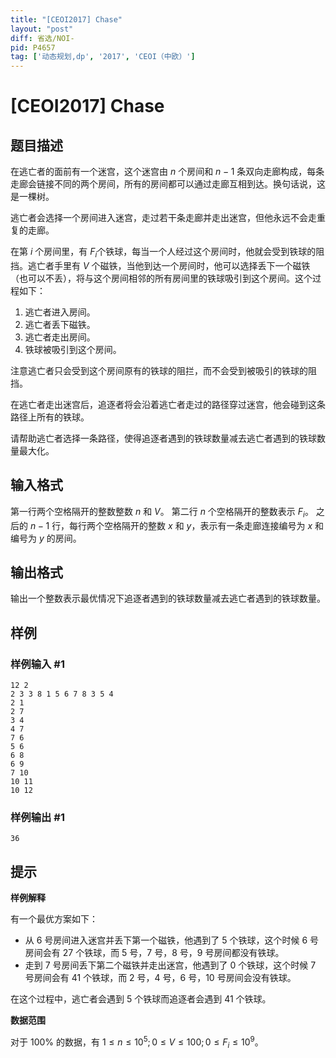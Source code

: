 ```yaml
---
title: "[CEOI2017] Chase"
layout: "post"
diff: 省选/NOI-
pid: P4657
tag: ['动态规划,dp', '2017', 'CEOI（中欧）']
---
```

# [CEOI2017] Chase
## 题目描述

在逃亡者的面前有一个迷宫，这个迷宫由 $n$ 个房间和 $n-1$ 条双向走廊构成，每条走廊会链接不同的两个房间，所有的房间都可以通过走廊互相到达。换句话说，这是一棵树。

逃亡者会选择一个房间进入迷宫，走过若干条走廊并走出迷宫，但他永远不会走重复的走廊。

在第 $i$ 个房间里，有 $F_i$​​ 个铁球，每当一个人经过这个房间时，他就会受到铁球的阻挡。逃亡者手里有 $V$ 个磁铁，当他到达一个房间时，他可以选择丢下一个磁铁（也可以不丢），将与这个房间相邻的所有房间里的铁球吸引到这个房间。这个过程如下：

1.    逃亡者进入房间。
2.    逃亡者丢下磁铁。
3.    逃亡者走出房间。
4.    铁球被吸引到这个房间。

注意逃亡者只会受到这个房间原有的铁球的阻拦，而不会受到被吸引的铁球的阻挡。

在逃亡者走出迷宫后，追逐者将会沿着逃亡者走过的路径穿过迷宫，他会碰到这条路径上所有的铁球。

请帮助逃亡者选择一条路径，使得追逐者遇到的铁球数量减去逃亡者遇到的铁球数量最大化。

## 输入格式

第一行两个空格隔开的整数整数 $n$ 和 $V$。
第二行 $n$ 个空格隔开的整数表示 $F_i$​​。
之后的 $n-1$ 行，每行两个空格隔开的整数 $x$ 和 $y$，表示有一条走廊连接编号为 $x$ 和编号为 $y$ 的房间。
## 输出格式

输出一个整数表示最优情况下追逐者遇到的铁球数量减去逃亡者遇到的铁球数量。
## 样例

### 样例输入 #1
```
12 2
2 3 3 8 1 5 6 7 8 3 5 4
2 1
2 7
3 4
4 7
7 6
5 6
6 8
6 9
7 10
10 11
10 12
```
### 样例输出 #1
```
36
```
## 提示

**样例解释**

有一个最优方案如下：

-    从 $6$ 号房间进入迷宫并丢下第一个磁铁，他遇到了 $5$ 个铁球，这个时候 $6$ 号房间会有 $27$ 个铁球，而 $5$ 号，$7$ 号，$8$ 号，$9$ 号房间都没有铁球。
-    走到 $7$ 号房间丢下第二个磁铁并走出迷宫，他遇到了 $0$ 个铁球，这个时候 $7$ 号房间会有 $41$ 个铁球，而 $2$ 号，$4$ 号，$6$ 号，$10$ 号房间会没有铁球。

在这个过程中，逃亡者会遇到 $5$ 个铁球而追逐者会遇到 $41$ 个铁球。

**数据范围**

对于 $100\%$ 的数据，有 $1\le n\le 10^5;0\le V\le 100;0\le F_i\le 10^9$​​。
